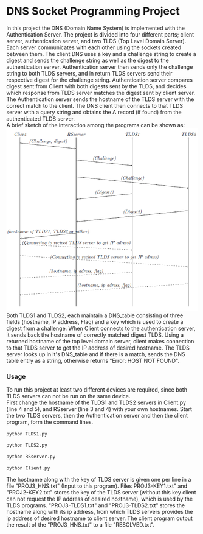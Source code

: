 # DNS Socket Programming Project  
In this project the DNS (Domain Name System) is implemented with the Authentication Server. The project is divided into four different parts; client server, authentication server, and two TLDS (Top Level Domain Server). Each server communicates with each other using the sockets created between them. The client DNS uses a key and a challenge string to create a digest and sends the challenge string as well as the digest to the authentication server. Authentication server then sends only the challenge string to both TLDS servers, and in return TLDS servers send their respective digest for the challenge string. Authentication server compares digest sent from Client with both digests sent by the TLDS, and decides which response from TLDS server matches the digest sent by client server. The Authentication server sends the hostname of the TLDS server with the correct match to the client. The DNS client then connects to that TLDS server with a query string and obtains the A record (if found) from the authenticated TLDS server.  
A brief sketch of the interaction among the programs can be shown as:   
<img src="/Images/Sketch.PNG">  
Both TLDS1 and TLDS2, each maintain a DNS_table consisting of three fields (hostname, IP address, Flag) and a key which is used to create a digest from a challenge. When Client connects to the authentication server, it sends back the hostname of correctly matched digest TLDS. Using a returned hostname of the top level domain server, client makes connection to that TLDS server to get the IP address of desired hostname. The TLDS server looks up in it's DNS_table and if there is a match, sends the DNS table entry as a string, otherwise returns "Error: HOST NOT FOUND".  
### Usage
To run this project at least two different devices are required, since both TLDS servers can not be run on the same device.  
First change the hostname of the TLDS1 and TLDS2 servers in Client.py (line 4 and 5), and RSserver (line 3 and 4) with your own hostnames. Start the two TLDS servers, then the Authentication server and then the client program, form the command lines.  
```
python TLDS1.py
```
```
python TLDS2.py
```
```
python RSserver.py
```
```
python Client.py
```
The hostname along with the key of TLDS server is given one per line in a file "PROJ3_HNS.txt" (Input to this program). Files PROJ3-KEY1.txt" and "PROJ2-KEY2.txt" stores the key of the TLDS server (without this key client can not request the IP address of desired hostname), which is used by the TLDS programs. "PROJ3-TLDS1.txt" and "PROJ3-TLDS2.txt" stores the hostname along with its ip address, from which TLDS servers provides the ip address of desired hostname to client server. The client program output the result of the "PROJ3_HNS.txt" to a file "RESOLVED.txt".



